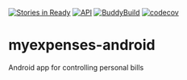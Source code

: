 [![Stories in Ready](https://badge.waffle.io/jonathanrz/myexpenses-android.svg?label=ready&title=Ready)](http://waffle.io/jonathanrz/myexpenses-android)
[![API](https://img.shields.io/badge/API-19%2B-orange.svg?style=flat)](https://android-arsenal.com/api?level=19)
[![BuddyBuild](https://dashboard.buddybuild.com/api/statusImage?appID=581b35e676607e0100c610ec&branch=master&build=latest)](https://dashboard.buddybuild.com/apps/581b35e676607e0100c610ec/build/latest?branch=master)
[![codecov](https://codecov.io/gh/jonathanrz/myexpenses-android/branch/master/graph/badge.svg)](https://codecov.io/gh/jonathanrz/myexpenses-android)

# myexpenses-android

Android app for controlling personal bills